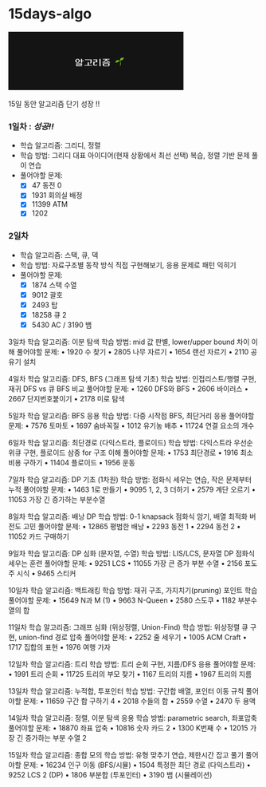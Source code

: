 # 15days-algo

![Group 1 (1).png](Group%201%20%281%29.png)

15일 동안 알고리즘 단기 성장 !! 


### 1일차 : _성공!!_
- 학습 알고리즘: 그리디, 정렬
- 학습 방법: 그리디 대표 아이디어(현재 상황에서 최선 선택) 복습, 정렬 기반 문제 풀이 연습
- 풀어야할 문제:
  - [x]  47 동전 0 
  - [x] 1931 회의실 배정 
  - [x] 11399 ATM 
  - [x] 1202 

### 2일차
- 학습 알고리즘: 스택, 큐, 덱
- 학습 방법: 자료구조별 동작 방식 직접 구현해보기, 응용 문제로 패턴 익히기
- 풀어야할 문제:
	- [x] 1874 스택 수열
	- [x] 9012 괄호
	- [x] 2493 탑
	- [x] 18258 큐 2
	- [x] 5430 AC / 3190 뱀

3일차
학습 알고리즘: 이분 탐색
학습 방법: mid 값 판별, lower/upper bound 차이 이해
풀어야할 문제:
	•	1920 수 찾기
	•	2805 나무 자르기
	•	1654 랜선 자르기
	•	2110 공유기 설치

4일차
학습 알고리즘: DFS, BFS (그래프 탐색 기초)
학습 방법: 인접리스트/행렬 구현, 재귀 DFS vs 큐 BFS 비교
풀어야할 문제:
	•	1260 DFS와 BFS
	•	2606 바이러스
	•	2667 단지번호붙이기
	•	2178 미로 탐색

5일차
학습 알고리즘: BFS 응용
학습 방법: 다중 시작점 BFS, 최단거리 응용
풀어야할 문제:
	•	7576 토마토
	•	1697 숨바꼭질
	•	1012 유기농 배추
	•	11724 연결 요소의 개수

6일차
학습 알고리즘: 최단경로 (다익스트라, 플로이드)
학습 방법: 다익스트라 우선순위큐 구현, 플로이드 삼중 for 구조 이해
풀어야할 문제:
	•	1753 최단경로
	•	1916 최소비용 구하기
	•	11404 플로이드
	•	1956 운동

7일차
학습 알고리즘: DP 기초 (1차원)
학습 방법: 점화식 세우는 연습, 작은 문제부터 누적
풀어야할 문제:
	•	1463 1로 만들기
	•	9095 1, 2, 3 더하기
	•	2579 계단 오르기
	•	11053 가장 긴 증가하는 부분수열

8일차
학습 알고리즘: 배낭 DP
학습 방법: 0-1 knapsack 점화식 암기, 배열 최적화 버전도 고민
풀어야할 문제:
	•	12865 평범한 배낭
	•	2293 동전 1
	•	2294 동전 2
	•	11052 카드 구매하기

9일차
학습 알고리즘: DP 심화 (문자열, 수열)
학습 방법: LIS/LCS, 문자열 DP 점화식 세우는 훈련
풀어야할 문제:
	•	9251 LCS
	•	11055 가장 큰 증가 부분 수열
	•	2156 포도주 시식
	•	9465 스티커

10일차
학습 알고리즘: 백트래킹
학습 방법: 재귀 구조, 가지치기(pruning) 포인트 학습
풀어야할 문제:
	•	15649 N과 M (1)
	•	9663 N-Queen
	•	2580 스도쿠
	•	1182 부분수열의 합

11일차
학습 알고리즘: 그래프 심화 (위상정렬, Union-Find)
학습 방법: 위상정렬 큐 구현, union-find 경로 압축
풀어야할 문제:
	•	2252 줄 세우기
	•	1005 ACM Craft
	•	1717 집합의 표현
	•	1976 여행 가자

12일차
학습 알고리즘: 트리
학습 방법: 트리 순회 구현, 지름/DFS 응용
풀어야할 문제:
	•	1991 트리 순회
	•	11725 트리의 부모 찾기
	•	1167 트리의 지름
	•	1967 트리의 지름

13일차
학습 알고리즘: 누적합, 투포인터
학습 방법: 구간합 배열, 포인터 이동 규칙
풀어야할 문제:
	•	11659 구간 합 구하기 4
	•	2018 수들의 합
	•	2559 수열
	•	2470 두 용액

14일차
학습 알고리즘: 정렬, 이분 탐색 응용
학습 방법: parametric search, 좌표압축
풀어야할 문제:
	•	18870 좌표 압축
	•	10816 숫자 카드 2
	•	1300 K번째 수
	•	12015 가장 긴 증가하는 부분 수열 2

15일차
학습 알고리즘: 종합 모의
학습 방법: 유형 맞추기 연습, 제한시간 잡고 풀기
풀어야할 문제:
	•	16234 인구 이동 (BFS/시뮬)
	•	1504 특정한 최단 경로 (다익스트라)
	•	9252 LCS 2 (DP)
	•	1806 부분합 (투포인터)
	•	3190 뱀 (시뮬레이션)
